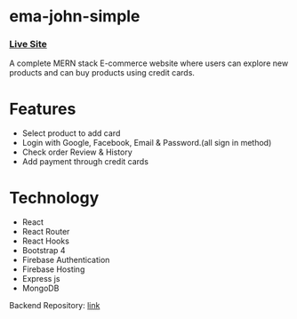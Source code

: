 # ema-john-simple
### [Live Site](https://ema-john-simple-cc053.web.app/) 
A complete MERN stack E-commerce website where users can explore new products and can buy products using credit cards.

# Features 
- Select product to add card
- Login with Google, Facebook, Email & Password.(all sign in method)
- Check order Review & History
- Add payment through credit cards

# Technology
- React
- React Router
- React Hooks 
- Bootstrap 4
- Firebase Authentication
- Firebase Hosting
- Express js
- MongoDB

Backend Repository: [link](https://github.com/shahnewaz171/ema-john-simple-server)






